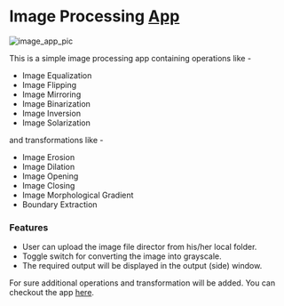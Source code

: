 # Image Processing [App](https://process-image-app.herokuapp.com/)

![image_app_pic](https://user-images.githubusercontent.com/63333753/110889696-a70a8080-8314-11eb-9687-001c6de33888.PNG)

This is a simple image processing app containing operations like - 

* Image Equalization
* Image Flipping
* Image Mirroring
* Image Binarization
* Image Inversion
* Image Solarization

and transformations like - 

* Image Erosion
* Image Dilation
* Image Opening
* Image Closing
* Image Morphological Gradient
* Boundary Extraction

### Features

* User can upload the image file director from his/her local folder.
* Toggle switch for converting the image into grayscale.
* The required output will be displayed in the output (side) window.

For sure additional operations and transformation will be added. You can checkout the app [here](https://process-image-app.herokuapp.com/).
